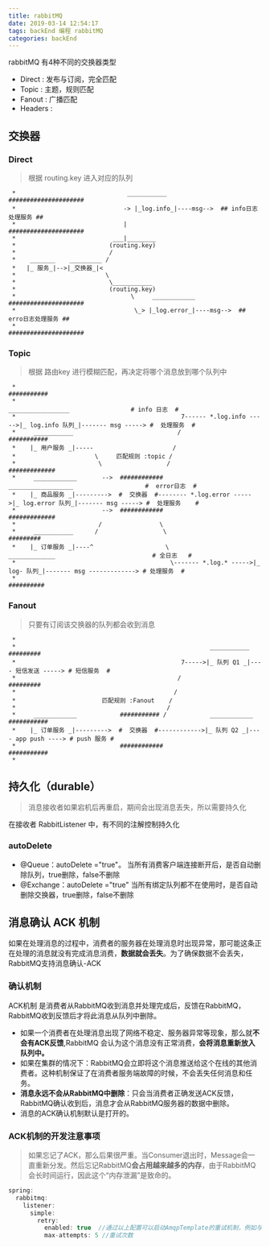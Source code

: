 ```yaml
---
title: rabbitMQ
date: 2019-03-14 12:54:17
tags: backEnd 编程 rabbitMQ
categories: backEnd
---
```


rabbitMQ 有4种不同的交换器类型

- Direct : 发布与订阅，完全匹配
- Topic : 主题，规则匹配
- Fanout : 广播匹配
- Headers : 

## 交换器

### Direct
> 根据 routing.key 进入对应的队列
```
 *                               ___________               #####################
 *                              -> |_log.info_|----msg-->  ## info日志处理服务 ##
 *                              |                          #####################
 *                           ___|________
 *                          (routing.key)
 *							/
 *    _______    _________ /
 *   |_ 服务_|-->|_交换器_|<
 *                         \
 *                          \___________
 *                          (routing.key)
 *                                \     ____________            #####################
 *                                 \_> |_log.error_|----msg-->  ## erro日志处理服务 ##
 *                                                              #####################
 ```

### Topic
> 根据 路由key 进行模糊匹配，再决定将哪个消息放到哪个队列中
```
 *                                                                                                              ###########
 *                                                                          _________________                 # info 日志  #
 *                                              7------ *.log.info ----->|_ log.info 队列_|------- msg -----> #  处理服务  #            
 *     ___________                             /                                                               ###########
 *    |_ 用户服务 _|-----                      /                                        
 *                      \     匹配规则 :topic /             
 *                       \                  /                                                                #############
 *     ____________       -->  ############                           __________________                    #  error日志  #
 *    |_ 商品服务 _|--------->  #  交换器  #-------- *.log.error ----->|_ log.error 队列_|------- msg -----> #  处理服务    #
 *                        -->  ############                                                                 #############
 *                       /                \
 *     ___________      /                  \                                                                  #########
 *    |_ 订单服务 _|----^                    \                       _____________                           # 全日志   #
 *                                           \------- *.log.* ----->|_ log- 队列_|------- msg -------------> # 处理服务  #                  
 *                                                                                                            ##########
 ```


### Fanout
> 只要有订阅该交换器的队列都会收到消息
```
 *                                                                                  
 *                                                      ___________                      #########
 *                                              7----->|_ 队列 Q1 _|---- 短信发送 -----> # 短信服务  #            
 *                                             /                                         #########
 *                                            /                                        
 *                        匹配规则 :Fanout    /             
 *                                          /                                            
 *     ____________            ########### /            ____________                     ###########
 *    |_ 订单服务 _|--------->  #  交换器  #------------>|_ 队列 Q2 _|---- app push ----> # push 服务 #
 *                             ############                                              ###########
 *    
 ```

## 持久化（durable）
> 消息接收者如果宕机后再重启，期间会出现消息丢失，所以需要持久化

在接收者 RabbitListener 中，有不同的注解控制持久化

### autoDelete

- @Queue：autoDelete ="true"。 当所有消费客户端连接断开后，是否自动删除队列，true删除，false不删除
- @Exchange：autoDelete ="true" 当所有绑定队列都不在使用时，是否自动删除交换器，true删除，false不删除

## 消息确认 ACK 机制

如果在处理消息的过程中，消费者的服务器在处理消息时出现异常，那可能这条正在处理的消息就没有完成消息消费，**数据就会丢失**。为了确保数据不会丢失，RabbitMQ支持消息确认-ACK

### 确认机制
ACK机制 是消费者从RabbitMQ收到消息并处理完成后，反馈在RabbitMQ，RabbitMQ收到反馈后才将此消息从队列中删除。
- 如果一个消费者在处理消息出现了网络不稳定、服务器异常等现象，那么就**不会有ACK反馈**,RabbitMQ 会认为这个消息没有正常消费，**会将消息重新放入队列中。**
- 如果在集群的情况下：RabbitMQ会立即将这个消息推送给这个在线的其他消费者。这种机制保证了在消费者服务端故障的时候，不会丢失任何消息和任务。
- **消息永远不会从RabbitMQ中删除**：只会当消费者正确发送ACK反馈，RabbitMQ确认收到后，消息才会从RabbitMQ服务器的数据中删除。
- 消息的ACK确认机制默认是打开的。

### ACK机制的开发注意事项
> 如果忘记了ACK，那么后果很严重。当Consumer退出时，Message会一直重新分发。然后忘记RabbitMQ**会占用越来越多的内存**，由于RabbitMQ会长时间运行，因此这个“内存泄漏”是致命的。

```java
spring:
  rabbitmq:
    listener:
      simple:
        retry:
          enabled: true  //通过以上配置可以启动AmqpTemplate的重试机制，例如与RabbitMQ连接丢失的时候将会自动重试事件的发布，这个特性默认是关闭的
          max-attempts: 5 //重试次数
```


























